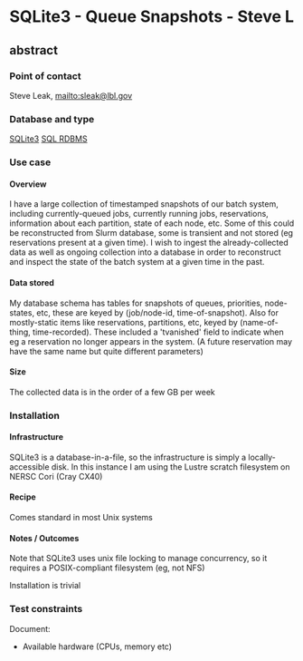 # SQLite3 - Queue Snapshots - Steve L

## abstract

### Point of contact

Steve Leak, <mailto:sleak@lbl.gov>

### Database and type

[SQLite3](https://www.sqlite.org/) [SQL RDBMS](/resources/databases.md#sql)

### Use case

#### Overview

I have a large collection of timestamped snapshots of our batch system, including
currently-queued jobs, currently running jobs, reservations, information about 
each partition, state of each node, etc. Some of this could be reconstructed from
Slurm database, some is transient and not stored (eg reservations present at a 
given time). I wish to ingest the already-collected data as well as ongoing 
collection into a database in order to reconstruct and inspect the state of the 
batch system at a given time in the past.

#### Data stored

My database schema has tables for snapshots of queues, priorities, node-states,
etc, these are keyed by (job/node-id, time-of-snapshot). Also for mostly-static 
items like reservations, partitions, etc, keyed by (name-of-thing, time-recorded). 
These included a 'tvanished' field to indicate when eg a reservation no longer
appears in the system. (A future reservation may have the same name but quite 
different parameters)

#### Size

The collected data is in the order of a few GB per week

### Installation

#### Infrastructure

SQLite3 is a database-in-a-file, so the infrastructure is simply a 
locally-accessible disk. In this instance I am using the Lustre scratch 
filesystem on NERSC Cori (Cray CX40)

#### Recipe

Comes standard in most Unix systems

#### Notes / Outcomes

Note that SQLite3 uses unix file locking to manage concurrency, so it 
requires a POSIX-compliant filesystem (eg, not NFS)

Installation is trivial

### Test constraints

Document:

  - Available hardware (CPUs, memory etc)

